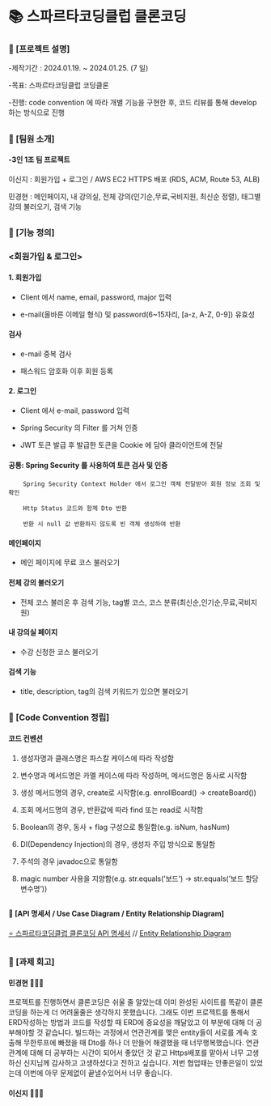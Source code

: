 ####
# 📚 스파르타코딩클럽 클론코딩
### 📌 [프로젝트 설명]
-제작기간 : 2024.01.19. ~ 2024.01.25. (7 일)

-목표: 스파르타코딩클럽 코딩클론 

-진행: code convention 에 따라 개별 기능을 구현한 후, 코드 리뷰를 통해 develop 하는 방식으로 진행

##
### 📌 [팀원 소개]
#### -3인 1조 팀 프로젝트

이신지 : 회원가입 + 로그인 / AWS EC2 HTTPS 배포 (RDS, ACM, Route 53, ALB)

민경현 : 메인페이지, 내 강의실, 전체 강의(인기순,무료,국비지원, 최신순 정렬), 태그별 강의 불러오기, 검색 기능 

##
### 📌 [기능 정의]
### <회원가입 & 로그인>

#### 1. 회원가입

- Client 에서 name, email, password, major 입력

- e-mail(올바른 이메일 형식) 및 password(6~15자리, [a-z, A-Z, 0-9]) 유효성
  
#### 검사

- e-mail 중복 검사
  
- 패스워드 암호화 이후 회원 등록
  
#### 2. 로그인
   
- Client 에서 e-mail, password 입력
  
- Spring Security 의 Filter 를 거쳐 인증
  
- JWT 토큰 발급 후 발급한 토큰을 Cookie 에 담아 클라이언트에 전달
  
  
#### 공통: Spring Security 를 사용하여 토큰 검사 및 인증

        Spring Security Context Holder 에서 로그인 객체 전달받아 회원 정보 조회 및 확인 
        
        Http Status 코드와 함께 Dto 반환
        
        반환 시 null 값 반환하지 않도록 빈 객체 생성하여 반환
        
#### 메인페이지

- 메인 페이지에 무료 코스 불러오기

#### 전체 강의 불러오기
- 전체 코스 불러온 후 검색 기능, tag별 코스, 코스 분류(최신순,인기순,무료,국비지원)

#### 내 강의실 페이지

- 수강 신청한 코스 불러오기

#### 검색 기능

- title, description, tag의 검색 키워드가 있으면 불러오기

         
#### 
##
### 📌 [Code Convention 정립]
#### 코드 컨벤션
1. 생성자명과 클래스명은 파스칼 케이스에 따라 작성함
   
2. 변수명과 메서드명은 카멜 케이스에 따라 작성하며, 메서드명은 동사로 시작함

3. 생성 메서드명의 경우, create로 시작함(e.g. enrollBoard() -> createBoard())

4. 조회 메서드명의 경우, 반환값에 따라 find 또는 read로 시작함

5. Boolean의 경우, 동사 + flag 구성으로 통일함(e.g. isNum, hasNum)

6. DI(Dependency Injection)의 경우, 생성자 주입 방식으로 통일함

7. 주석의 경우 javadoc으로 통일함

8. magic number 사용을 지양함(e.g. str.equals(’보드’) -> str.equals(’보드 할당 변수명’))
##
#### 📌 [API 명세서 / Use Case Diagram / Entity Relationship Diagram]
[⭐️ 스파르타코딩클럽 클론코딩 API 명세서](https://www.notion.so/hiryuji/API-8ba3e3a897754633a242ea81d218c584)
// [Entity Relationship Diagram](https://www.notion.so/image/https%3A%2F%2Fprod-files-secure.s3.us-west-2.amazonaws.com%2Feb1978de-553e-4df9-894c-2ea28839f5eb%2F1aec801c-d0f1-4f8c-8d56-8bd9a060cbda%2F%25EC%258A%25A4%25ED%2581%25AC%25EB%25A6%25B0%25EC%2583%25B7_2024-01-24_113302.png?table=block&id=735ed206-bcca-4c44-877a-271f27c81153&spaceId=eb1978de-553e-4df9-894c-2ea28839f5eb&width=2000&userId=2a921a7e-1f77-46aa-b24d-eb58ef3c2eaa&cache=v2)
##
### 📌 [과제 회고]
#### **민경현** 👨🏻‍💻
 프로젝트를 진행하면서 클론코딩은 쉬울 줄 알았는데 이미 완성된 사이트를 똑같이 클론코딩을 하는게 더 어려울줄은 생각하지 못했습니다.
 그래도 이번 프로젝트를 통해서 ERD작성하는 방법과 코드를 작성할 때 ERD에 중요성을 깨달았고 이 부분에 대해 더 공부해야할 것 같습니다.
 빌드하는 과정에서 연관관계를 맺은 entity들이 서로를 계속 호출해 무한루프에 빠졌을 때 Dto를 하나 더 만들어 해결했을 때 너무행복했습니다.
 연관관계에 대해 더 공부하는 시간이 되어서 좋았던 것 같고 Https배포를 맡아서 너무 고생하신 신지님께 감사하고 고생하셨다고 전하고 싶습니다.
 저번 협업때는 안좋은일이 있었는데 이번에 아무 문제없이 끝낼수있어서 너무 좋습니다.
 
#### **이신지** 👩🏻‍💻 


